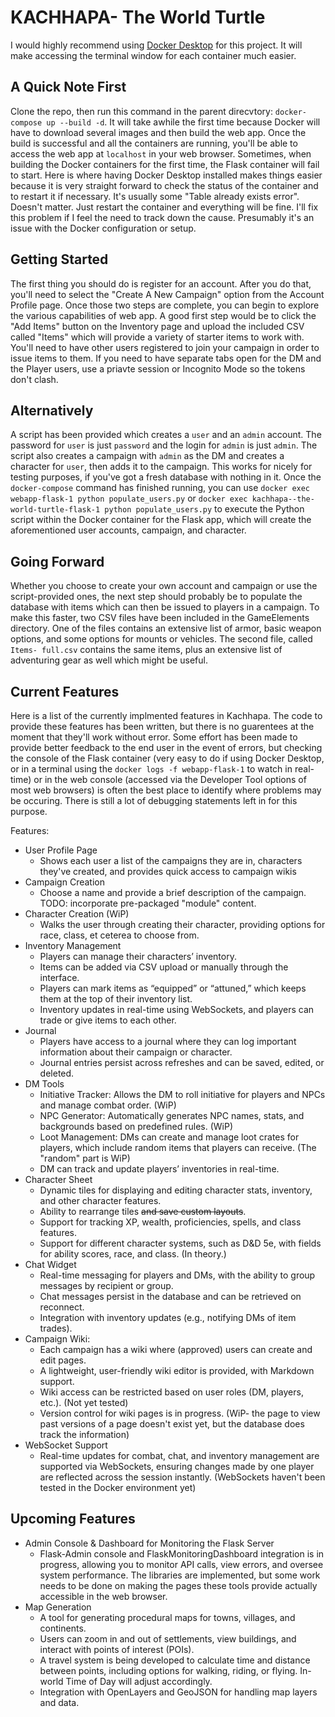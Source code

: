 # KACHHAPA- The World Turtle
I would highly recommend using [Docker Desktop](https://www.docker.com/products/docker-desktop/) for this project. It will make accessing the terminal window for each container much easier.

## A Quick Note First
Clone the repo, then run this command in the parent direcvtory: `docker-compose up --build -d`. It will take awhile the first time because Docker will have to download several images and then build the web app. Once the build is successful and all the containers are running, you'll be able to access the web app at `localhost` in your web browser. Sometimes, when building the Docker containers for the first time, the Flask container will fail to start. Here is where having Docker Desktop installed makes things easier because it is very straight forward to check the status of the container and to restart it if necessary. It's usually some "Table already exists error". Doesn't matter. Just restart the container and everything will be fine. I'll fix this problem if I feel the need to track down the cause. Presumably it's an issue with the Docker configuration or setup.

## Getting Started
The first thing you should do is register for an account. After you do that, you'll need to select the "Create A New Campaign" option from the Account Profile page. Once those two steps are complete, you can begin to explore the various capabilities of web app. A good first step would be to click the "Add Items" button on the Inventory page and upload the included CSV called "Items" which will provide a variety of starter items to work with. You'll need to have other users registered to join your campaign in order to issue items to them. If you need to have separate tabs open for the DM and the Player users, use a priavte session or Incognito Mode so the tokens don't clash.

## Alternatively
A script has been provided which creates a `user` and an `admin` account. The password for `user` is just `password` and the login for `admin` is just `admin`. The script also creates a campaign with `admin` as the DM and creates a character for `user`, then adds it to the campaign. This works for nicely for testing purposes, if you've got a fresh database with nothing in it. Once the `docker-compose` command has finished running, you can use `docker exec webapp-flask-1 python populate_users.py` or `docker exec kachhapa--the-world-turtle-flask-1 python populate_users.py` to execute the Python script within the Docker container for the Flask app, which will create the aforementioned user accounts, campaign, and character.

## Going Forward
Whether you choose to create your own account and campaign or use the script-provided ones, the next step should probably be to populate the database with items which can then be issued to players in a campaign. To make this faster, two CSV files have been included in the GameElements directory. One of the files contains an extensive list of armor, basic weapon options, and some options for mounts or vehicles. The second file, called `Items- full.csv` contains the same items, plus an extensive list of adventuring gear as well which might be useful.

## Current Features
Here is a list of the currently implmented features in Kachhapa. The code to provide these features has been written, but there is no guarentees at the moment that they'll work without error. Some effort has been made to provide better feedback to the end user in the event of errors, but checking the console of the Flask container (very easy to do if using Docker Desktop, or in a terminal using the `docker logs -f webapp-flask-1` to watch in real-time) or in the web console (accessed via the Developer Tool options of most web browsers) is often the best place to identify where problems may be occuring. There is still a lot of debugging statements left in for this purpose.

Features:
- User Profile Page
    - Shows each user a list of the campaigns they are in, characters they've created, and provides quick access to campaign wikis
- Campaign Creation
    - Choose a name and provide a brief description of the campaign. TODO: incorporate pre-packaged "module" content.
- Character Creation (WiP)
    - Walks the user through creating their character, providing options for race, class, et ceterea to choose from.
- Inventory Management
    - Players can manage their characters’ inventory.
    - Items can be added via CSV upload or manually through the interface.
    - Players can mark items as “equipped” or “attuned,” which keeps them at the top of their inventory list.
    - Inventory updates in real-time using WebSockets, and players can trade or give items to each other.
- Journal
    - Players have access to a journal where they can log important information about their campaign or character.
    - Journal entries persist across refreshes and can be saved, edited, or deleted.
- DM Tools
    - Initiative Tracker: Allows the DM to roll initiative for players and NPCs and manage combat order. (WiP)
    - NPC Generator: Automatically generates NPC names, stats, and backgrounds based on predefined rules. (WiP)
    - Loot Management: DMs can create and manage loot crates for players, which include random items that players can receive. (The "random" part is WiP)
    - DM can track and update players’ inventories in real-time.
- Character Sheet
    - Dynamic tiles for displaying and editing character stats, inventory, and other character features.
    - Ability to rearrange tiles ~~and save custom layouts~~.
    - Support for tracking XP, wealth, proficiencies, spells, and class features.
    - Support for different character systems, such as D&D 5e, with fields for ability scores, race, and class. (In theory.)
- Chat Widget
	- Real-time messaging for players and DMs, with the ability to group messages by recipient or group.
	- Chat messages persist in the database and can be retrieved on reconnect.
	- Integration with inventory updates (e.g., notifying DMs of item trades).
- Campaign Wiki:
    - Each campaign has a wiki where (approved) users can create and edit pages.
    - A lightweight, user-friendly wiki editor is provided, with Markdown support.
    - Wiki access can be restricted based on user roles (DM, players, etc.). (Not yet tested)
    - Version control for wiki pages is in progress. (WiP- the page to view past versions of a page doesn't exist yet, but the database does track the information)
- WebSocket Support
    - Real-time updates for combat, chat, and inventory management are supported via WebSockets, ensuring changes made by one player are reflected across the session instantly. (WebSockets haven't been tested in the Docker environment yet)

## Upcoming Features
- Admin Console & Dashboard for Monitoring the Flask Server
    - Flask-Admin console and FlaskMonitoringDashboard integration is in progress, allowing you to monitor API calls, view errors, and oversee system performance. The libraries are implemented, but some work needs to be done on making the pages these tools provide actually accessible in the web browser.
- Map Generation
    - A tool for generating procedural maps for towns, villages, and continents.
    - Users can zoom in and out of settlements, view buildings, and interact with points of interest (POIs).
    - A travel system is being developed to calculate time and distance between points, including options for walking, riding, or flying. In-world Time of Day will adjust accordingly.
    - Integration with OpenLayers and GeoJSON for handling map layers and data.

